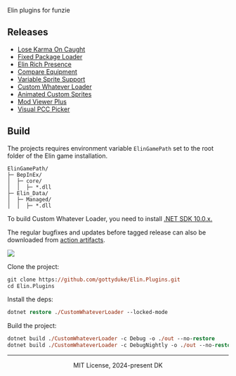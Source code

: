 Elin plugins for funzie

## Releases
- [Lose Karma On Caught](./KarmaOnCaught/)
- [Fixed Package Loader](./FixedPackageLoader/)
- [Elin Rich Presence](./ElinRichPresence/)
- [Compare Equipment](./EquipmentComparison/)
- [Variable Sprite Support](./VariableSpriteSupport/)
- [Custom Whatever Loader](./CustomWhateverLoader/)
- [Animated Custom Sprites](./AnimatedCustomSprites/)
- [Mod Viewer Plus](./ModViewerPlus/)
- [Visual PCC Picker](./CharacterCustomizerPlus/)

## Build
The projects requires environment variable `ElinGamePath` set to the root folder of the Elin game installation.
```
ElinGamePath/
├─ BepInEx/
│  ├─ core/
│  │  ├─ *.dll
├─ Elin_Data/
│  ├─ Managed/
│  │  ├─ *.dll
```

To build Custom Whatever Loader, you need to install [.NET SDK 10.0.x.](https://dotnet.microsoft.com/en-us/download/dotnet/10.0)

The regular bugfixes and updates before tagged release can also be downloaded from [action artifacts](https://github.com/gottyduke/Elin.Plugins/actions).

![](https://github.com/gottyduke/Elin.Plugins/actions/workflows/cwl_ci.yml/badge.svg)

Clone the project:
```ps
git clone https://github.com/gottyduke/Elin.Plugins.git
cd Elin.Plugins
```

Install the deps:
```ps
dotnet restore ./CustomWhateverLoader --locked-mode
```

Build the project:
```ps
dotnet build ./CustomWhateverLoader -c Debug -o ./out --no-restore
dotnet build ./CustomWhateverLoader -c DebugNightly -o ./out --no-restore
```

---
<p align="center">MIT License, 2024-present DK</p>
